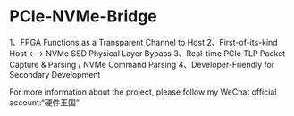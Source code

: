 # PCIe-NVMe-Bridge
1、FPGA Functions as a Transparent Channel to Host
2、First-of-its-kind Host ←→ NVMe SSD Physical Layer Bypass
3、Real-time PCIe TLP Packet Capture & Parsing / NVMe Command Parsing
4、Developer-Friendly for Secondary Development

For more information about the project, please follow my WeChat official account:“硬件王国”

